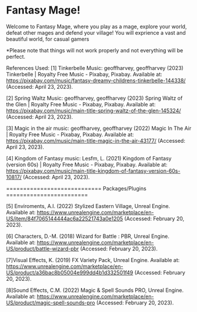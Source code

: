 # Fantasy Mage!
Welcome to Fantasy Mage, where you play as a mage, explore your world, defeat other mages and defend your village! You will exprience a vast and beautiful world, for casual gamers 

*Please note that things will not work properly and not everything will be perfect.

References Used:
[1] Tinkerbelle Music: geoffharvey, geoffharvey (2023) Tinkerbelle | Royalty Free Music - Pixabay, Pixabay. Available at: https://pixabay.com/music/fantasy-dreamy-childrens-tinkerbelle-144338/ (Accessed: April 23, 2023). 

[2] Spring Waltz Music: geoffharvey, geoffharvey (2023) Spring Waltz of the Glen | Royalty Free Music - Pixabay, Pixabay. Available at: https://pixabay.com/music/main-title-spring-waltz-of-the-glen-145324/ (Accessed: April 23, 2023). 

[3] Magic in the air music: geoffharvey, geoffharvey (2022) Magic In The Air | Royalty Free Music - Pixabay, Pixabay. Available at: https://pixabay.com/music/main-title-magic-in-the-air-43177/ (Accessed: April 23, 2023). 

[4] Kingdom of Fantasy music: Lesfm, L. (2021) Kingdom of Fantasy (version 60s) | Royalty Free Music - Pixabay, Pixabay. Available at: https://pixabay.com/music/main-title-kingdom-of-fantasy-version-60s-10817/ (Accessed: April 23, 2023). 

============================ Packages/Plugins ========================

[5] Enviroments, A.I. (2022) Stylized Eastern Village, Unreal Engine. Available at: https://www.unrealengine.com/marketplace/en-US/item/84f7065144444ac6a22521743a0e1205 (Accessed: February 20, 2023). 

[6] Characters, D.-M. (2018) Wizard for Battle : PBR, Unreal Engine. Available at: https://www.unrealengine.com/marketplace/en-US/product/battle-wizard-pbr (Accessed: February 20, 2023). 

[7]Visual Effects, K. (2019) FX Variety Pack, Unreal Engine. Available at: https://www.unrealengine.com/marketplace/en-US/product/a36bac8b05004e999dd4b1d332501f49 (Accessed: February 20, 2023). 

[8]Sound Effects, C.M. (2022) Magic &amp; Spell Sounds PRO, Unreal Engine. Available at: https://www.unrealengine.com/marketplace/en-US/product/magic-spell-sounds-pro (Accessed: February 20, 2023). 

